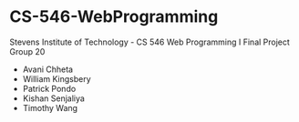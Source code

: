 # CS-546-WebProgramming
Stevens Institute of Technology - CS 546 Web Programming I Final Project 
Group 20

- Avani Chheta
- William Kingsbery
- Patrick Pondo
- Kishan Senjaliya
- Timothy Wang
